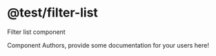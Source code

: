 @test/filter-list
===============================================
Filter list component

Component Authors, provide some documentation for your users here!